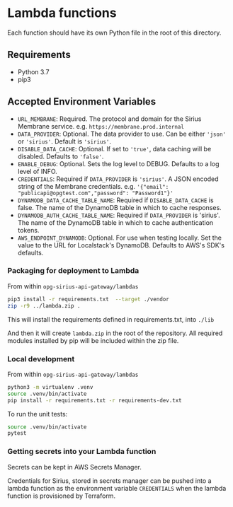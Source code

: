 # Lambda functions

Each function should have its own Python file in the root of this directory.

## Requirements

* Python 3.7
* pip3

## Accepted Environment Variables

* `URL_MEMBRANE`: Required. The protocol and domain for the Sirius Membrane service. e.g. `https://membrane.prod.internal`
* `DATA_PROVIDER`: Optional. The data provider to use. Can be either `'json'` or `'sirius'`. Default is `'sirius'`.
* `DISABLE_DATA_CACHE`: Optional. If set to `'true'`, data caching will be disabled. Defaults to `'false'`.
* `ENABLE_DEBUG`: Optional. Sets the log level to DEBUG. Defaults to a log level of INFO.
* `CREDENTIALS`: Required if `DATA_PROVIDER` is `'sirius'`. A JSON encoded string of the Membrane credentials. e.g. `'{"email": "publicapi@opgtest.com","password": "Password1"}'`
* `DYNAMODB_DATA_CACHE_TABLE_NAME`: Required if `DISABLE_DATA_CACHE` is false. The name of the DynamoDB table in which to cache responses.
* `DYNAMODB_AUTH_CACHE_TABLE_NAME`: Required if `DATA_PROVIDER` is 'sirius'. The name of the DynamoDB table in which to cache authentication tokens.
* `AWS_ENDPOINT_DYNAMODB`: Optional. For use when testing locally. Set the value to the URL for Localstack's DynamoDB. Defaults to AWS's SDK's defaults.

### Packaging for deployment to Lambda

From within `opg-sirius-api-gateway/lambdas`

```bash
pip3 install -r requirements.txt  --target ./vendor
zip -r9 ../lambda.zip .
```

This will install the requirements defined in requirements.txt, into `./lib`

And then it will create `lambda.zip` in the root of the repository. All required modules installed by pip will be included
within the zip file.

### Local development

From within `opg-sirius-api-gateway/lambdas`

```bash
python3 -m virtualenv .venv
source .venv/bin/activate
pip install -r requirements.txt -r requirements-dev.txt
```

To run the unit tests:
```bash
source .venv/bin/activate
pytest
```

### Getting secrets into your Lambda function

Secrets can be kept in AWS Secrets Manager.

Credentials for Sirius, stored in secrets manager can be pushed into a lambda function as the environment variable `CREDENTIALS` when the lambda function is provisioned by Terraform.
